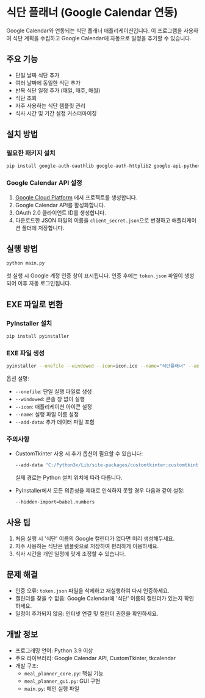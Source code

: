 # 식단 플래너 (Google Calendar 연동)

Google Calendar와 연동되는 식단 플래너 애플리케이션입니다. 이 프로그램을 사용하여 식단 계획을 수립하고 Google Calendar에 자동으로 일정을 추가할 수 있습니다.

## 주요 기능

- 단일 날짜 식단 추가
- 여러 날짜에 동일한 식단 추가
- 반복 식단 일정 추가 (매일, 매주, 매월)
- 식단 조회
- 자주 사용하는 식단 템플릿 관리
- 식사 시간 및 기간 설정 커스터마이징

## 설치 방법

### 필요한 패키지 설치

```bash
pip install google-auth-oauthlib google-auth-httplib2 google-api-python-client tzdata customtkinter tkcalendar
```

### Google Calendar API 설정

1. [Google Cloud Platform](https://console.cloud.google.com/) 에서 프로젝트를 생성합니다.
2. Google Calendar API를 활성화합니다.
3. OAuth 2.0 클라이언트 ID를 생성합니다.
4. 다운로드한 JSON 파일의 이름을 `client_secret.json`으로 변경하고 애플리케이션 폴더에 저장합니다.

## 실행 방법

```bash
python main.py
```

첫 실행 시 Google 계정 인증 창이 표시됩니다. 인증 후에는 `token.json` 파일이 생성되어 이후 자동 로그인됩니다.

## EXE 파일로 변환

### PyInstaller 설치

```bash
pip install pyinstaller
```

### EXE 파일 생성

```bash
pyinstaller --onefile --windowed --icon=icon.ico --name="식단플래너" --add-data "client_secret.json;." main.py
```

옵션 설명:
- `--onefile`: 단일 실행 파일로 생성
- `--windowed`: 콘솔 창 없이 실행
- `--icon`: 애플리케이션 아이콘 설정
- `--name`: 실행 파일 이름 설정
- `--add-data`: 추가 데이터 파일 포함

### 주의사항

- CustomTkinter 사용 시 추가 옵션이 필요할 수 있습니다:
  ```bash
  --add-data "C:/Python3x/Lib/site-packages/customtkinter;customtkinter/"
  ```
  실제 경로는 Python 설치 위치에 따라 다릅니다.

- PyInstaller에서 모든 의존성을 제대로 인식하지 못할 경우 다음과 같이 설정:
  ```bash
  --hidden-import=babel.numbers
  ```

## 사용 팁

1. 처음 실행 시 '식단' 이름의 Google 캘린더가 없다면 미리 생성해두세요.
2. 자주 사용하는 식단은 템플릿으로 저장하여 편리하게 이용하세요.
3. 식사 시간을 개인 일정에 맞게 조정할 수 있습니다.

## 문제 해결

- 인증 오류: `token.json` 파일을 삭제하고 재실행하여 다시 인증하세요.
- 캘린더를 찾을 수 없음: Google Calendar에 '식단' 이름의 캘린더가 있는지 확인하세요.
- 일정이 추가되지 않음: 인터넷 연결 및 캘린더 권한을 확인하세요.

## 개발 정보

- 프로그래밍 언어: Python 3.9 이상
- 주요 라이브러리: Google Calendar API, CustomTkinter, tkcalendar
- 개발 구조: 
  - `meal_planner_core.py`: 핵심 기능
  - `meal_planner_gui.py`: GUI 구현
  - `main.py`: 메인 실행 파일 